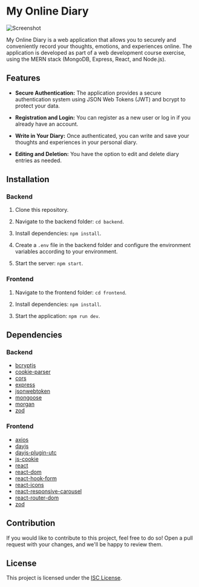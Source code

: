 # My Online Diary

![Screenshot](screenshot.png)

My Online Diary is a web application that allows you to securely and conveniently record your thoughts, emotions, and experiences online. The application is developed as part of a web development course exercise, using the MERN stack (MongoDB, Express, React, and Node.js).

## Features

- **Secure Authentication:** The application provides a secure authentication system using JSON Web Tokens (JWT) and bcrypt to protect your data.

- **Registration and Login:** You can register as a new user or log in if you already have an account.

- **Write in Your Diary:** Once authenticated, you can write and save your thoughts and experiences in your personal diary.

- **Editing and Deletion:** You have the option to edit and delete diary entries as needed.

## Installation

### Backend

1. Clone this repository.

2. Navigate to the backend folder: `cd backend`.

3. Install dependencies: `npm install`.

4. Create a `.env` file in the backend folder and configure the environment variables according to your environment.

5. Start the server: `npm start`.

### Frontend

1. Navigate to the frontend folder: `cd frontend`.

2. Install dependencies: `npm install`.

3. Start the application: `npm run dev`.

## Dependencies

### Backend

- [bcryptjs](https://www.npmjs.com/package/bcryptjs)
- [cookie-parser](https://www.npmjs.com/package/cookie-parser)
- [cors](https://www.npmjs.com/package/cors)
- [express](https://www.npmjs.com/package/express)
- [jsonwebtoken](https://www.npmjs.com/package/jsonwebtoken)
- [mongoose](https://www.npmjs.com/package/mongoose)
- [morgan](https://www.npmjs.com/package/morgan)
- [zod](https://www.npmjs.com/package/zod)

### Frontend

- [axios](https://www.npmjs.com/package/axios)
- [dayjs](https://www.npmjs.com/package/dayjs)
- [dayjs-plugin-utc](https://www.npmjs.com/package/dayjs-plugin-utc)
- [js-cookie](https://www.npmjs.com/package/js-cookie)
- [react](https://reactjs.org/)
- [react-dom](https://reactjs.org/docs/react-dom.html)
- [react-hook-form](https://react-hook-form.com/)
- [react-icons](https://react-icons.github.io/react-icons/)
- [react-responsive-carousel](https://www.npmjs.com/package/react-responsive-carousel)
- [react-router-dom](https://reactrouter.com/web/guides/quick-start)
- [zod](https://www.npmjs.com/package/zod)

## Contribution

If you would like to contribute to this project, feel free to do so! Open a pull request with your changes, and we'll be happy to review them.

## License

This project is licensed under the [ISC License](LICENSE).
